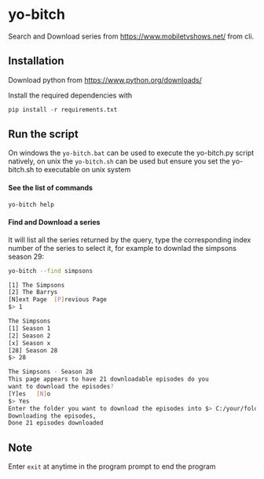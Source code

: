 
# yo-bitch
Search and Download series from https://www.mobiletvshows.net/ from cli.

## Installation

Download python from https://www.python.org/downloads/

Install the required dependencies with 

```python
pip install -r requirements.txt
```

## Run the script

On windows the `yo-bitch.bat` can be used to execute the yo-bitch.py script natively, on unix 
the `yo-bitch.sh` can be used but ensure you set the yo-bitch.sh to executable on unix system

#### See the list of commands

```bash
yo-bitch help
```

#### Find and Download a series 

It will list all the series returned by the query, type the corresponding index number of the series to select it, for example to downlad the simpsons season 29:

```bash
yo-bitch --find simpsons

[1] The Simpsons
[2] The Barrys
[N]ext Page  [P]revious Page
$> 1

The Simpsons
[1] Season 1
[2] Season 2
[x] Season x
[28] Season 28
$> 28

The Simpsons - Season 28 
This page appears to have 21 downloadable episodes do you 
want to download the episodes? 
[Y]es   [N]o
$> Yes
Enter the folder you want to download the episodes into $> C:/your/folde/videos/simpsons/S28/
Downloading the episodes, 
Done 21 episodes downloaded
```

## Note

Enter `exit` at anytime in the program prompt to end the program

